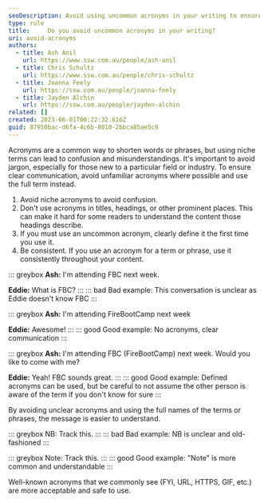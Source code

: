 ```yaml
---
seoDescription: Avoid using uncommon acronyms in your writing to ensure clear communication and prevent confusion. Instead, opt for the full term or phrase to maintain clarity and understanding.
type: rule
title:     Do you avoid uncommon acronyms in your writing?
uri: avoid-acronyms 
authors:
  - title: Ash Anil
    url: https://www.ssw.com.au/people/ash-anil
  - title: Chris Schultz
    url: https://www.ssw.com.au/people/chris-schultz 
  - title: Joanna Feely
    url: https://ssw.com.au/people/joanna-feely 
  - title: Jayden Alchin
    url: https://ssw.com.au/people/jayden-alchin
related: []
created: 2023-06-01T00:22:32.616Z
guid: 87950bac-d6fa-4c6b-8010-2bbca85ae5c9
---
```


Acronyms are a common way to shorten words or phrases, but using niche terms can lead to confusion and misunderstandings. It's important to avoid jargon, especially for those new to a particular field or industry. To ensure clear communication, avoid unfamiliar acronyms where possible and use the full term instead.

<!--endintro-->

1. Avoid niche acronyms to avoid confusion.
2. Don't use acronyms in titles, headings, or other prominent places. This can make it hard for some readers to understand the content those headings describe.
3. If you must use an uncommon acronym, clearly define it the first time you use it.
4. Be consistent. If you use an acronym for a term or phrase, use it consistently throughout your content.

::: greybox
**Ash:** I'm attending FBC next week.

**Eddie:** What is FBC?
:::
::: bad
Bad example: This conversation is unclear as Eddie doesn't know FBC
:::

::: greybox
**Ash:** I'm attending FireBootCamp next week

**Eddie:** Awesome!
:::
::: good
Good example: No acronyms, clear communication
:::

::: greybox
**Ash:** I'm attending FBC (FireBootCamp) next week. Would you like to come with me?

**Eddie:** Yeah! FBC sounds great.
:::
::: good
Good example: Defined acronyms can be used, but be careful to not assume the other person is aware of the term if you don't know for sure
:::

By avoiding unclear acronyms and using the full names of the terms or phrases, the message is easier to understand.

::: greybox
NB: Track this.
:::
::: bad
Bad example: NB is unclear and old-fashioned
:::

::: greybox
Note: Track this.
:::
::: good
Good example: "Note" is more common and understandable
:::

Well-known acronyms that we commonly see (FYI, URL, HTTPS, GIF, etc.) are more acceptable and safe to use.

